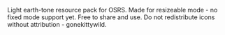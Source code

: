 Light earth-tone resource pack for OSRS. Made for resizeable mode - no fixed mode support yet.
Free to share and use. Do not redistribute icons without attribution - gonekittywild.
